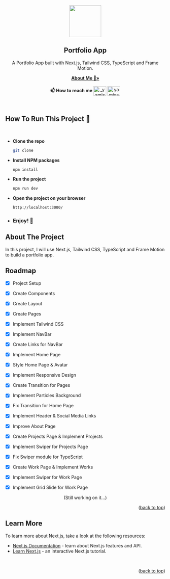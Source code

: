 <div align="center">
  <a href="https://avatars.githubusercontent.com/u/84624853?v=4">
    <img src="https://avatars.githubusercontent.com/u/84624853?v=4" width="100" height="100">
  </a>

  <h2 align="center">Portfolio App</h2>

  <p align="center">
    A Portfolio App built with Next.js, Tailwind CSS, TypeScript and Frame Motion. 
  </p>

  <p>
    <a href="https://github.com/yamisagi/yamisagi"><strong>About Me 💙»</strong></a>
    <br />
    <br />
     <strong>📫 How to reach me</strong> <a href="https://twitter.com/_yamisagi" target="blank"><img align="center" src="https://raw.githubusercontent.com/rahuldkjain/github-profile-readme-generator/master/src/images/icons/Social/twitter.svg" alt="_yamisagi" height="30" width="40" /></a>
    <a href="https://linkedin.com/in/yamisagi" target="blank"><img align="center" src="https://raw.githubusercontent.com/rahuldkjain/github-profile-readme-generator/master/src/images/icons/Social/linked-in-alt.svg" alt="yamisagi" height="30" width="40" /></a>
  </p>
</div>

<br/>

## How To Run This Project 🚀

<br/>

- <strong>Clone the repo</strong>

  ```sh
  git clone
  ```

- <strong>Install NPM packages</strong>

  ```sh
  npm install
  ```

- <strong>Run the project</strong>

  ```sh
  npm run dev
  ```

- <strong>Open the project on your browser</strong>

  ```sh
  http://localhost:3000/
  ```

- ### <strong>Enjoy! 🎉</strong>



<!-- ABOUT THE PROJECT -->

## About The Project

<!-- add asset here later -->


In this project, I will use Next.js, Tailwind CSS, TypeScript and Frame Motion to build a portfolio app.



<!-- ROADMAP -->

## Roadmap

- [x] Project Setup
- [x] Create Components
- [x] Create Layout
- [x] Create Pages
- [x] Implement Tailwind CSS 
- [x] Implement NavBar
- [x] Create Links for NavBar
- [x] Implement Home Page
- [x] Style Home Page & Avatar 
- [x] Implement Responsive Design
- [x] Create Transition for Pages
- [x] Implement Particles Background
- [x] Fix Transition for Home Page
- [x] Implement Header & Social Media Links
- [x] Improve About Page
- [x] Create Projects Page & Implement Projects
- [x] Implement Swiper for Projects Page
- [x] Fix Swiper module for TypeScript
- [x] Create Work Page & Implement Works
- [x] Implement Swiper for Work Page
- [x] Implement Grid Slide for Work Page





<p align="center">(Still working on it...)</p>

<p align="right">(<a href="#top">back to top</a>)</p>


## Learn More

To learn more about Next.js, take a look at the following resources:

- [Next.js Documentation](https://nextjs.org/docs) - learn about Next.js features and API.
- [Learn Next.js](https://nextjs.org/learn) - an interactive Next.js tutorial.
<br/>

<p align="right">(<a href="#top">back to top</a>)</p>

<!-- ACKNOWLEDGMENTS
## Acknowledgments
* [Choose an Open Source License](https://choosealicense.com)
* [GitHub Emoji Cheat Sheet](https://www.webpagefx.com/tools/emoji-cheat-sheet)
* [Malven's Flexbox Cheatsheet](https://flexbox.malven.co/)
* [Malven's Grid Cheatsheet](https://grid.malven.co/)
* [Img Shields](https://shields.io)
* [GitHub Pages](https://pages.github.com)
* [Font Awesome](https://fontawesome.com)
* [React Icons](https://react-icons.github.io/react-icons/search)
<p align="right">(<a href="#top">back to top</a>)</p>
 -->

<!-- MARKDOWN LINKS & IMAGES -->
<!-- https://www.markdownguide.org/basic-syntax/#reference-style-links -->

[contributors-shield]: https://img.shields.io/github/contributors/othneildrew/Best-README-Template.svg?style=for-the-badge
[contributors-url]: https://github.com/othneildrew/Best-README-Template/graphs/contributors
[forks-shield]: https://img.shields.io/github/forks/othneildrew/Best-README-Template.svg?style=for-the-badge
[forks-url]: https://github.com/othneildrew/Best-README-Template/network/members
[stars-shield]: https://img.shields.io/github/stars/othneildrew/Best-README-Template.svg?style=for-the-badge
[stars-url]: https://github.com/othneildrew/Best-README-Template/stargazers
[issues-shield]: https://img.shields.io/github/issues/othneildrew/Best-README-Template.svg?style=for-the-badge
[issues-url]: https://github.com/othneildrew/Best-README-Template/issues
[license-shield]: https://img.shields.io/github/license/othneildrew/Best-README-Template.svg?style=for-the-badge
[license-url]: https://github.com/othneildrew/Best-README-Template/blob/master/LICENSE.txt
[linkedin-shield]: https://img.shields.io/badge/-LinkedIn-black.svg?style=for-the-badge&logo=linkedin&colorB=555
[linkedin-url]: https://linkedin.com/in/othneildrew
[product-screenshot]: assets/product.gif